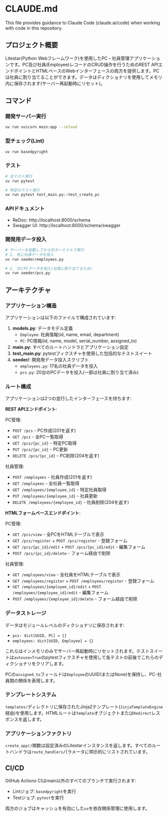 # CLAUDE.md

This file provides guidance to Claude Code (claude.ai/code) when working with code in this repository.

## プロジェクト概要

Litestar(Python Webフレームワーク)を使用したPC・社員管理アプリケーションです。PC及び社員(Employee)レコードのCRUD操作を行うためのREST APIエンドポイントとHTMLベースのWebインターフェースの両方を提供します。PCは社員に割り当てることができます。データはディクショナリを使用してメモリ内に保存されます(サーバー再起動時にリセット)。

## コマンド

### 開発サーバー実行
```bash
uv run uvicorn main:app --reload
```

### 型チェック(Lint)
```bash
uv run basedpyright
```

### テスト
```bash
# 全テスト実行
uv run pytest

# 特定のテスト実行
uv run pytest test_main.py::test_create_pc
```

### APIドキュメント
- ReDoc: http://localhost:8000/schema
- Swagger UI: http://localhost:8000/schema/swagger

### 開発用データ投入
```bash
# サーバーを起動してから別ターミナルで実行
# 1. 先に社員データを投入
uv run seeder/employees.py

# 2. 次にPCデータを投入(社員に割り当てるため)
uv run seeder/pcs.py
```

## アーキテクチャ

### アプリケーション構造

アプリケーションは以下のファイルで構成されています:

1. **models.py**: データモデル定義
   - `Employee`: 社員情報(id, name, email, department)
   - `PC`: PC情報(id, name, model, serial_number, assigned_to)
2. **main.py**: すべてのルートハンドラとアプリケーション設定
3. **test_main.py**: pytestフィクスチャを使用した包括的なテストスイート
4. **seeder/**: 開発用データ投入スクリプト
   - `employees.py`: 17名の社員データを投入
   - `pcs.py`: 20台のPCデータを投入(一部は社員に割り当て済み)

### ルート構成

アプリケーションは2つの並行したインターフェースを持ちます:

**REST APIエンドポイント**:

PC管理:
- `POST /pcs` - PC作成(201を返す)
- `GET /pcs` - 全PC一覧取得
- `GET /pcs/{pc_id}` - 特定PC取得
- `PUT /pcs/{pc_id}` - PC更新
- `DELETE /pcs/{pc_id}` - PC削除(204を返す)

社員管理:
- `POST /employees` - 社員作成(201を返す)
- `GET /employees` - 全社員一覧取得
- `GET /employees/{employee_id}` - 特定社員取得
- `PUT /employees/{employee_id}` - 社員更新
- `DELETE /employees/{employee_id}` - 社員削除(204を返す)

**HTMLフォームベースエンドポイント**:

PC管理:
- `GET /pcs/view` - 全PCをHTMLテーブルで表示
- `GET /pcs/register` + `POST /pcs/register` - 登録フォーム
- `GET /pcs/{pc_id}/edit` + `POST /pcs/{pc_id}/edit` - 編集フォーム
- `POST /pcs/{pc_id}/delete` - フォーム経由で削除

社員管理:
- `GET /employees/view` - 全社員をHTMLテーブルで表示
- `GET /employees/register` + `POST /employees/register` - 登録フォーム
- `GET /employees/{employee_id}/edit` + `POST /employees/{employee_id}/edit` - 編集フォーム
- `POST /employees/{employee_id}/delete` - フォーム経由で削除

### データストレージ

データはモジュールレベルのディクショナリに保存されます:
- `pcs: dict[UUID, PC] = {}`
- `employees: dict[UUID, Employee] = {}`

これらはインメモリのみでサーバー再起動時にリセットされます。テストスイートは`autouse=True`のpytestフィクスチャを使用して各テストの前後でこれらのディクショナリをクリアします。

PCの`assigned_to`フィールドは`Employee`のUUID(またはNone)を保持し、PC-社員間の関係を表現します。

### テンプレートシステム

`templates/`ディレクトリに保存されたJinja2テンプレート(`JinjaTemplateEngine`経由)を使用します。HTMLルートは`Template`オブジェクトまたは`Redirect`レスポンスを返します。

### アプリケーションファクトリ

`create_app()`関数は設定済みのLitestarインスタンスを返します。すべてのルートハンドラは`route_handlers`パラメータに明示的にリストされています。

## CI/CD

GitHub Actions CIはmain以外のすべてのブランチで実行されます:
- Lintジョブ: `basedpyright`を実行
- Testジョブ: `pytest`を実行

両方のジョブはキャッシュを有効にした`uv`を依存関係管理に使用します。
